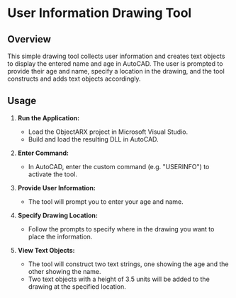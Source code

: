 # User Information Drawing Tool

## Overview

This simple drawing tool collects user information and creates text objects to display the entered name and age in AutoCAD. The user is prompted to provide their age and name, specify a location in the drawing, and the tool constructs and adds text objects accordingly.

## Usage

1. **Run the Application:**
   - Load the ObjectARX project in Microsoft Visual Studio.
   - Build and load the resulting DLL in AutoCAD.

2. **Enter Command:**
   - In AutoCAD, enter the custom command (e.g. "USERINFO") to activate the tool.

3. **Provide User Information:**
   - The tool will prompt you to enter your age and name.

4. **Specify Drawing Location:**
   - Follow the prompts to specify where in the drawing you want to place the information.

5. **View Text Objects:**
   - The tool will construct two text strings, one showing the age and the other showing the name.
   - Two text objects with a height of 3.5 units will be added to the drawing at the specified location.
